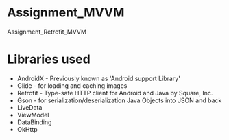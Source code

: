# Assignment_MVVM
Assignment_Retrofit_MVVM

# Libraries used
* AndroidX - Previously known as 'Android support Library'
* Glide - for loading and caching images
* Retrofit - Type-safe HTTP client for Android and Java by Square, Inc.
* Gson - for serialization/deserialization Java Objects into JSON and back
* LiveData
* ViewModel
* DataBinding
* OkHttp


